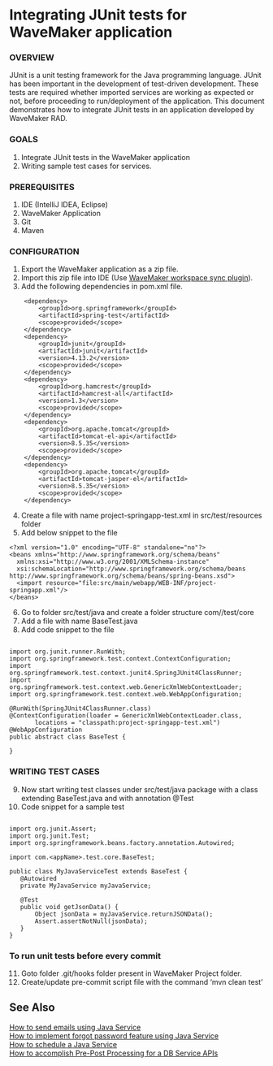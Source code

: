 # Integrating JUnit tests for WaveMaker application


### OVERVIEW

JUnit is a unit testing framework for the Java programming language. JUnit has been important in the development of test-driven development. These tests are required whether imported services are working as expected or not, before proceeding to run/deployment of the application. This document demonstrates how to integrate JUnit tests in an application developed by WaveMaker RAD.

### GOALS

1. Integrate JUnit tests in the WaveMaker application
2. Writing sample test cases for services.

### PREREQUISITES 

1. IDE (IntelliJ IDEA, Eclipse)
2. WaveMaker Application
3. Git
4. Maven

### CONFIGURATION

1. Export the WaveMaker application as a zip file.
2. Import this zip file into IDE (Use [WaveMaker workspace sync plugin](/learn/how-tos/synchronizing-wavemaker-apps-ides-beta)).
3. Add the following dependencies in pom.xml file.

```    
    <dependency>
        <groupId>org.springframework</groupId>
        <artifactId>spring-test</artifactId>
        <scope>provided</scope>
    </dependency>
    <dependency>
        <groupId>junit</groupId>
        <artifactId>junit</artifactId>
        <version>4.13.2</version>
        <scope>provided</scope>
    </dependency>
    <dependency>
        <groupId>org.hamcrest</groupId>
        <artifactId>hamcrest-all</artifactId>
        <version>1.3</version>
        <scope>provided</scope>
    </dependency>
    <dependency>
        <groupId>org.apache.tomcat</groupId>
        <artifactId>tomcat-el-api</artifactId>
        <version>8.5.35</version>
        <scope>provided</scope>
    </dependency>
    <dependency>
        <groupId>org.apache.tomcat</groupId>
        <artifactId>tomcat-jasper-el</artifactId>
        <version>8.5.35</version>
        <scope>provided</scope>
    </dependency>
```

4. Create a file with name project-springapp-test.xml in src/test/resources folder
5. Add below snippet to the file

```
<?xml version="1.0" encoding="UTF-8" standalone="no"?>
<beans xmlns="http://www.springframework.org/schema/beans"
  xmlns:xsi="http://www.w3.org/2001/XMLSchema-instance"
  xsi:schemaLocation="http://www.springframework.org/schema/beans http://www.springframework.org/schema/beans/spring-beans.xsd">
  <import resource="file:src/main/webapp/WEB-INF/project-springapp.xml"/>
</beans>
```

6. Go to folder src/test/java and create a folder structure com/<appName>/test/core 
7. Add a file with name BaseTest.java
8. Add code snippet to the file

```

import org.junit.runner.RunWith;
import org.springframework.test.context.ContextConfiguration;
import org.springframework.test.context.junit4.SpringJUnit4ClassRunner;
import org.springframework.test.context.web.GenericXmlWebContextLoader;
import org.springframework.test.context.web.WebAppConfiguration;

@RunWith(SpringJUnit4ClassRunner.class)
@ContextConfiguration(loader = GenericXmlWebContextLoader.class,
       locations = "classpath:project-springapp-test.xml")
@WebAppConfiguration
public abstract class BaseTest {

}

```
### WRITING TEST CASES

9. Now start writing test classes under src/test/java package with a class extending BaseTest.java and with annotation @Test
10. Code snippet for a sample test

```

import org.junit.Assert;
import org.junit.Test;
import org.springframework.beans.factory.annotation.Autowired;

import com.<appName>.test.core.BaseTest;

public class MyJavaServiceTest extends BaseTest {
   @Autowired
   private MyJavaService myJavaService;

   @Test
   public void getJsonData() {
       Object jsonData = myJavaService.returnJSONData();
       Assert.assertNotNull(jsonData);
   }
}

```

### To run unit tests before every commit

11. Goto folder .git/hooks folder present in WaveMaker Project folder.
12. Create/update pre-commit script file with the command ‘mvn clean test’

## See Also

[How to send emails using Java Service](/learn/how-tos/sending-email-using-java-service/)  
[How to implement forgot password feature using Java Service](/learn/how-tos/implementing-forgot-password-feature-using-java-service/)  
[How to schedule a Java Service](/learn/how-tos/scheduling-java-service/)  
[How to accomplish Pre-Post Processing for a DB Service APIs](/learn/how-tos/pre-post-processing-db-service-apis/)  

